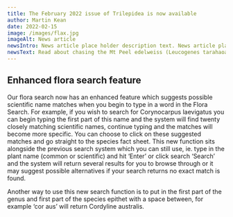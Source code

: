 ```yaml
---
title: The February 2022 issue of Trilepidea is now available
author: Martin Kean
date: 2022-02-15
image: /images/flax.jpg
imageAlt: News article
newsIntro: News article place holder description text. News article place holder description text. News article place holder description text. News article place holder description text.
newsText: Read about chasing the Mt Peel edelweiss (Leucogenes tarahaoa), enhanced flora search on the NZPCN website, Plant of the Month Euchiton ensifer, conference updates and conference sponsors, vegetation of Spit Islands and associated beaches in southwest Fiordland, impact of recent fires at Kaimaumau and Lake Ohia. old man’s beard free Wellington and upcoming events
---
```


## Enhanced flora search feature

Our flora search now has an enhanced feature which suggests possible scientific name matches when you begin to type in a word in the Flora Search. For example, if you wish to search for Corynocarpus laevigatus you can begin typing the first part of this name and the system will find twenty closely matching scientific names, continue typing and the matches will become more specific. You can choose to click on these suggested matches and go straight to the species fact sheet. This new function sits alongside the previous search system which you can still use, ie. type in the plant name (common or scientific) and hit ‘Enter’ or click search ‘Search’ and the system will return several results for you to browse through or it may suggest possible alternatives if your search returns no exact match is found.

Another way to use this new search function is to put in the first part of the genus and first part of the species epithet with a space between, for example ‘cor aus’ will return Cordyline australis.